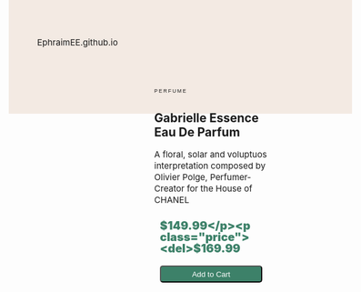 EphraimEE.github.io
<html>
    <head>
        <meta name="viewport">
        <meta charset="utf-8" content="width=device-width, initial-scale=1.0">
        <title>Product Page</title>
        <style>
            html {
    min-height: 750px;
    max-height: 800px;
    min-width: 750px;
    max-width: 1660px;
    position: absolute;
}
body {
    height: 50%;
    width: 1660px;
    background-color: #F3EAE3;
}
main {
    width: 35%;
    height: 100%;
    background-color: #FFFFFF;
    display: flex;
    margin-top: 10%;
    margin-left: 25%;
    margin-right: 25%;
    border-radius: 10px;
    gap: 20px;
}
button {
    width: 180px;
    border-radius: 5px;
    height: 30px;
    background-color: #3D8169;
    margin: 10px;
    color: #FFFFFF;
}
.image {
    width: 50%;
}
.perfume {
    
    width: 30%;
}
img {
    height: 100%;
    width: 100%;
    border-top-left-radius: 10px;
    border-bottom-left-radius: 10px;
}
h1 {
    font-size: 9px;
    font-family: sans-serif;
    letter-spacing: 2px;
    margin-top: 20px;
    font-weight: 200;
}
p {
    font-size: 15px;
    line-height: 20px;
}
.price {
    margin: 10px;
    display: inline-block;
}
.price:nth-of-type(1) {
    font-size: 20px;
    color: #3D8169;
    font-weight: 900;
    
}
.price:nth-of-type(2) {
    font-size: 10px;
}
        </style>
    </head>
    <body>
        <main class="main">
            <section class="image">
                <img src="https://encrypted-tbn0.gstatic.com/images?q=tbn:ANd9GcQcsvrNsMiJy0mpk63LMZUio-QqZg0cwvWe0hX8vR0pZu5pdsbw" alt="perfume">
            </section>
            <section class="perfume">
                <h1>PERFUME</h1>
                <h2>Gabrielle Essence Eau De Parfum</h2>
                <article>
                    <p class="intro">A floral, solar and voluptuos interpretation composed by Olivier Polge, Perfumer-Creator for the House of CHANEL</p>
                </article>
                <article>
                    <p class="price">$149.99</p><p class="price"><del>$169.99</del></p>
                </article>
                <button>Add to Cart</button>
            </section>
        </main>
    </body>
</html>
